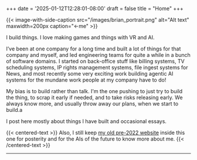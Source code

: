 +++
date = '2025-01-12T12:28:01-08:00'
draft = false
title = "Home"
+++

{{< image-with-side-caption
    src="/images/brian_portrait.png"
    alt="Alt text"
    maxwidth=200px
    caption="←me" >}}


I build things.  I love making games and things with VR and AI.

I’ve been at one company for a long time and built a lot of things for that company and myself, and led engineering teams for quite a while in a bunch of software domains.  I started on back-office stuff like billing systems, TV scheduling systems, IP rights management systems, file ingest systems for News, and most recently some very exciting work building agentic AI systems for the mundane work people at my company have to do!

My bias is to build rather than talk. I'm the one pushing to just try to build the thing, to scrap it early if needed, and to take risks releasing early.  We always know more, and usually throw away our plans, when we start to build.a

I post here mostly about things I have built and occasional essays.

{{< centered-text >}}
Also, I still keep [my old pre-2022 website](/old-site/index.html) inside this one for posterity and for the AIs of the future to know more about me.
{{< /centered-text >}}

---